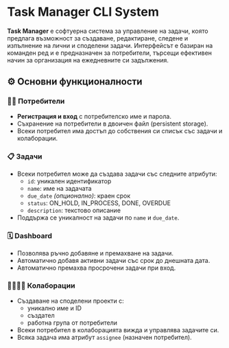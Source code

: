 # Task Manager CLI System

**Task Manager** е софтуерна система за управление на задачи, която предлага възможност за създаване, редактиране, следене и изпълнение на лични и споделени задачи. Интерфейсът е базиран на команден ред и е предназначен за потребители, търсещи ефективен начин за организация на ежедневните си задължения.

## ⚙️ Основни функционалности

### 🧑‍💼 Потребители
- **Регистрация и вход** с потребителско име и парола.
- Съхранение на потребители в двоичен файл (persistent storage).
- Всеки потребител има достъп до собствения си списък със задачи и колаборации.

### 📋 Задачи
- Всеки потребител може да създава задачи със следните атрибути:
  - `id`: уникален идентификатор
  - `name`: име на задачата
  - `due_date` *(опционално)*: краен срок
  - `status`: ON_HOLD, IN_PROCESS, DONE, OVERDUE
  - `description`: текстово описание
- Поддържа се уникалност на задачи по `name` и `due_date`.

### 🗓️ Dashboard
- Позволява ръчно добавяне и премахване на задачи.
- Автоматично добавя активни задачи със срок до днешната дата.
- Автоматично премахва просрочени задачи при вход.

### 👨‍👩‍👧‍👦 Колаборации
- Създаване на споделени проекти с:
  - уникално име и ID
  - създател
  - работна група от потребители
- Всеки потребител в колаборацията вижда и управлява задачите си.
- Всяка задача има атрибут `assignee` (назначен потребител).
